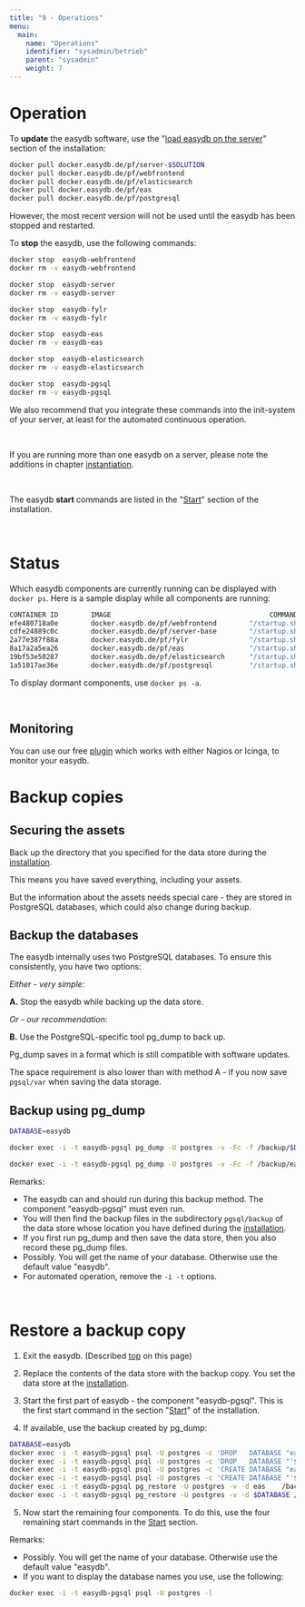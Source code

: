```yaml
---
title: "9 - Operations"
menu:
  main:
    name: "Operations"
    identifier: "sysadmin/betrieb"
    parent: "sysadmin"
    weight: 7
---
```

# Operation
To **update** the easydb software, use the "[load easydb on the server](../installation)"  section of the installation:

```bash
docker pull docker.easydb.de/pf/server-$SOLUTION
docker pull docker.easydb.de/pf/webfrontend
docker pull docker.easydb.de/pf/elasticsearch
docker pull docker.easydb.de/pf/eas
docker pull docker.easydb.de/pf/postgresql
```

However, the most recent version will not be used until the easydb has been stopped and restarted.

To **stop** the easydb, use the following commands:

```bash
docker stop  easydb-webfrontend
docker rm -v easydb-webfrontend

docker stop  easydb-server
docker rm -v easydb-server

docker stop  easydb-fylr
docker rm -v easydb-fylr

docker stop  easydb-eas
docker rm -v easydb-eas

docker stop  easydb-elasticsearch
docker rm -v easydb-elasticsearch

docker stop  easydb-pgsql
docker rm -v easydb-pgsql
```

We also recommend that you integrate these commands into the init-system of your server, at least for the automated continuous operation.

&nbsp;

If you are running more than one easydb on a server, please note the additions in chapter [instantiation](../instances).

&nbsp;

The easydb **start** commands are listed in the "[Start](../installation)" section of the installation.

&nbsp;

# Status

Which easydb components are currently running can be displayed with `docker ps`. Here is a sample display while all components are running:

```bash
CONTAINER ID        IMAGE                                       COMMAND             CREATED             STATUS              PORTS                   NAMES
efe480718a0e        docker.easydb.de/pf/webfrontend        "/startup.sh"       9 days ago          Up 9 days           0.0.0.0:80->80/tcp      easydb-webfrontend
cdfe24889c0c        docker.easydb.de/pf/server-base        "/startup.sh"       9 days ago          Up 9 days           80/tcp, 3451-3452/tcp   easydb-server
2a77e387f88a        docker.easydb.de/pf/fylr               "/startup.sh"       2 days ago          Up 2 days           4000/tcp                easydb-fylr
8a17a2a5ea26        docker.easydb.de/pf/eas                "/startup.sh"       10 weeks ago        Up 10 weeks         80/tcp                  easydb-eas
19bf53e50287        docker.easydb.de/pf/elasticsearch      "/startup.sh"       10 weeks ago        Up 10 weeks         9200/tcp, 9300/tcp      easydb-elasticsearch
1a51017ae36e        docker.easydb.de/pf/postgresql         "/startup.sh"       10 weeks ago        Up 10 weeks         5432/tcp                easydb-pgsql
```

To display dormant components, use `docker ps -a`.

&nbsp;

## Monitoring

You can use our free [plugin](https://github.com/programmfabrik/check-easydb5) which works with either Nagios or Icinga, to monitor your easydb.

# Backup copies

## Securing the assets
Back up the directory that you specified for the data store during the [installation](../installation).

This means you have saved everything, including your assets.

But the information about the assets needs special care - they are stored in PostgreSQL databases, which could also change during backup.

## Backup the databases

The easydb internally uses two PostgreSQL databases. To ensure this consistently, you have two options:

_Either - very simple:_

__A.__ Stop the easydb while backing up the data store.

_Or - our recommendation:_

__B.__ Use the PostgreSQL-specific tool pg_dump to back up.

Pg_dump saves in a format which is still compatible with software updates.

The space requirement is also lower than with method A - if you now save `pgsql/var` when saving the data storage.

## Backup using pg_dump

```bash
DATABASE=easydb

docker exec -i -t easydb-pgsql pg_dump -U postgres -v -Fc -f /backup/$DATABASE.pgdump $DATABASE

docker exec -i -t easydb-pgsql pg_dump -U postgres -v -Fc -f /backup/eas.pgdump eas
```

Remarks:

- The easydb can and should run during this backup method. The component "easydb-pgsql" must even run.
- You will then find the backup files in the subdirectory `pgsql/backup` of the data store whose location you have defined during the [installation](../installation).
- If you first run pg_dump and then save the data store, then you also record these pg_dump files.
- Possibly. You will get the name of your database. Otherwise use the default value "easydb".
- For automated operation, remove the `-i -t` options.

&nbsp;


# Restore a backup copy

1. Exit the easydb. (Described [top](#Operation) on this page)

2. Replace the contents of the data store with the backup copy. You set the data store at the [installation](../installation).

3. Start the first part of easydb - the component "easydb-pgsql". This is the first start command in the section "[Start](../installation)" of the installation.

4. If available, use the backup created by pg_dump:

```bash
DATABASE=easydb
docker exec -i -t easydb-pgsql psql -U postgres -c 'DROP   DATABASE "eas"'
docker exec -i -t easydb-pgsql psql -U postgres -c 'DROP   DATABASE "'$DATABASE'"'
docker exec -i -t easydb-pgsql psql -U postgres -c 'CREATE DATABASE "eas"'
docker exec -i -t easydb-pgsql psql -U postgres -c 'CREATE DATABASE "'$DATABASE'"'
docker exec -i -t easydb-pgsql pg_restore -U postgres -v -d eas    /backup/eas.pgdump
docker exec -i -t easydb-pgsql pg_restore -U postgres -v -d $DATABASE /backup/$DATABASE.pgdump
```

5. Now start the remaining four components. To do this, use the four remaining start commands in the [Start](../installation) section.

Remarks:

- Possibly. You will get the name of your database. Otherwise use the default value "easydb".
- If you want to display the database names you use, use the following:

```bash
docker exec -i -t easydb-pgsql psql -U postgres -l
```


&nbsp;
